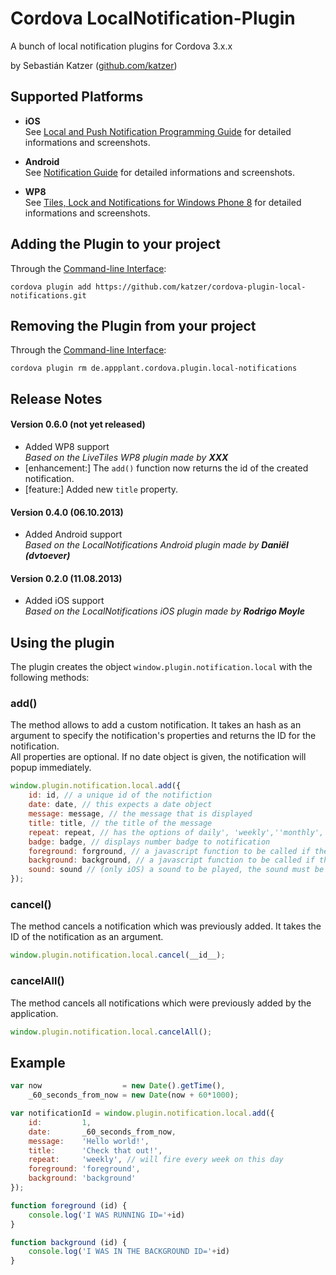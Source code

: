Cordova LocalNotification-Plugin
==================================

A bunch of local notification plugins for Cordova 3.x.x

by Sebastián Katzer ([github.com/katzer](https://github.com/katzer))

## Supported Platforms
- **iOS**<br>
See [Local and Push Notification Programming Guide](http://developer.apple.com/library/ios/documentation/NetworkingInternet/Conceptual/RemoteNotificationsPG/Chapters/WhatAreRemoteNotif.html) for detailed informations and screenshots.

- **Android**<br>
See [Notification Guide](http://developer.android.com/guide/topics/ui/notifiers/notifications.html) for detailed informations and screenshots.

- **WP8**<br>
See [Tiles, Lock and Notifications for Windows Phone 8](http://code.msdn.microsoft.com/Tiles-Lock-and-Notification-e63f498b) for detailed informations and screenshots.


## Adding the Plugin to your project
Through the [Command-line Interface](http://cordova.apache.org/docs/en/3.0.0/guide_cli_index.md.html#The%20Command-line%20Interface):
```
cordova plugin add https://github.com/katzer/cordova-plugin-local-notifications.git
```

## Removing the Plugin from your project
Through the [Command-line Interface](http://cordova.apache.org/docs/en/3.0.0/guide_cli_index.md.html#The%20Command-line%20Interface):
```
cordova plugin rm de.appplant.cordova.plugin.local-notifications
```

## Release Notes
#### Version 0.6.0 (not yet released)
- Added WP8 support<br>
  *Based on the LiveTiles WP8 plugin made by* ***XXX***
- [enhancement:] The `add()` function now returns the id of the created notification.
- [feature:] Added new `title` property.

#### Version 0.4.0 (06.10.2013)
- Added Android support<br>
  *Based on the LocalNotifications Android plugin made by* ***Daniël (dvtoever)***

#### Version 0.2.0 (11.08.2013)
- Added iOS support<br>
  *Based on the LocalNotifications iOS plugin made by* ***Rodrigo Moyle***


## Using the plugin
The plugin creates the object ```window.plugin.notification.local``` with the following methods:

### add()
The method allows to add a custom notification. It takes an hash as an argument to specify the notification's properties and returns the ID for the notification.<br>
All properties are optional. If no date object is given, the notification will popup immediately.

```javascript
window.plugin.notification.local.add({
    id: id, // a unique id of the notifiction
    date: date, // this expects a date object
    message: message, // the message that is displayed
    title: title, // the title of the message
    repeat: repeat, // has the options of daily', 'weekly',''monthly','yearly')
    badge: badge, // displays number badge to notification
    foreground: forground, // a javascript function to be called if the app is running
    background: background, // a javascript function to be called if the app is in the background
    sound: sound // (only iOS) a sound to be played, the sound must be located in your project's resources and must be a caf file
});
```

### cancel()
The method cancels a notification which was previously added. It takes the ID of the notification as an argument.
```javascript
window.plugin.notification.local.cancel(__id__);
```

### cancelAll()
The method cancels all notifications which were previously added by the application.
```javascript
window.plugin.notification.local.cancelAll();
```

## Example
```javascript
var now                  = new Date().getTime(),
    _60_seconds_from_now = new Date(now + 60*1000);

var notificationId = window.plugin.notification.local.add({
    id:         1,
    date:       _60_seconds_from_now,
    message:    'Hello world!',
    title:      'Check that out!',
    repeat:     'weekly', // will fire every week on this day
    foreground: 'foreground',
    background: 'background'
});

function foreground (id) {
    console.log('I WAS RUNNING ID='+id)
}

function background (id) {
    console.log('I WAS IN THE BACKGROUND ID='+id)
}
```
